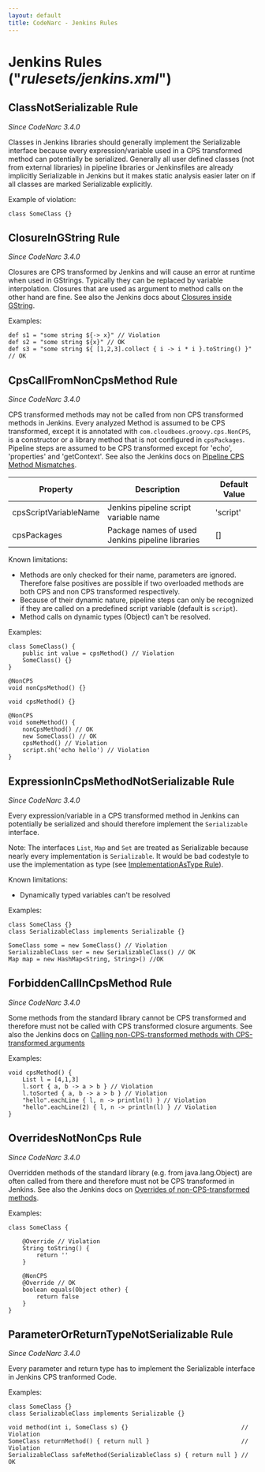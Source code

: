 ```yaml
---
layout: default
title: CodeNarc - Jenkins Rules
---  
```


# Jenkins Rules  ("*rulesets/jenkins.xml*")

## ClassNotSerializable Rule

*Since CodeNarc 3.4.0*

Classes in Jenkins libraries should generally implement the Serializable interface because every expression/variable used in a CPS transformed method can potentially be serialized.
Generally all user defined classes (not from external libraries) in pipeline libraries or Jenkinsfiles are already implicitly Serializable in Jenkins but it makes static analysis easier later on if all classes are marked Serializable explicitly.

Example of violation:

```
class SomeClass {}
```

## ClosureInGString Rule

*Since CodeNarc 3.4.0*

Closures are CPS transformed by Jenkins and will cause an error at runtime when used in GStrings.
Typically they can be replaced by variable interpolation.
Closures that are used as argument to method calls on the other hand are fine.
See also the Jenkins docs about [Closures inside GString](https://www.jenkins.io/doc/book/pipeline/cps-method-mismatches/#PipelineCPSmethodmismatches-ClosuresinsideGString).

Examples:

```
def s1 = "some string ${-> x}" // Violation
def s2 = "some string ${x}" // OK
def s3 = "some string ${ [1,2,3].collect { i -> i * i }.toString() }" // OK
```

## CpsCallFromNonCpsMethod Rule

*Since CodeNarc 3.4.0*

CPS transformed methods may not be called from non CPS transformed methods in Jenkins.
Every analyzed Method is assumed to be CPS transformed, except it is annotated with `com.cloudbees.groovy.cps.NonCPS`, is a constructor or a library method that is not configured in `cpsPackages`.
Pipeline steps are assumed to be CPS transformed except for 'echo', 'properties' and 'getContext'.
See also the Jenkins docs on [Pipeline CPS Method Mismatches](https://www.jenkins.io/doc/book/pipeline/cps-method-mismatches/).

| Property              | Description                                       | Default Value |
|-----------------------|---------------------------------------------------|---------------|
| cpsScriptVariableName | Jenkins pipeline script variable name             | 'script'      |
| cpsPackages           | Package names of used Jenkins pipeline libraries  | []            |

Known limitations:

* Methods are only checked for their name, parameters are ignored. Therefore false positives are possible if two overloaded methods are both CPS and non CPS transformed respectively.
* Because of their dynamic nature, pipeline steps can only be recognized if they are called on a predefined script variable (default is `script`).
* Method calls on dynamic types (Object) can't be resolved.

Examples:

```
class SomeClass() {
    public int value = cpsMethod() // Violation
    SomeClass() {}
}

@NonCPS
void nonCpsMethod() {}

void cpsMethod() {}

@NonCPS
void someMethod() {
    nonCpsMethod() // OK
    new SomeClass() // OK
    cpsMethod() // Violation
    script.sh('echo hello') // Violation
}
```

## ExpressionInCpsMethodNotSerializable Rule

*Since CodeNarc 3.4.0*

Every expression/variable in a CPS transformed method in Jenkins can potentially be serialized and should therefore implement the `Serializable` interface.

Note: The interfaces `List`, `Map` and `Set` are treated as Serializable because nearly every implementation is `Serializable`.
It would be bad codestyle to use the implementation as type (see [ImplementationAsType Rule](./codenarc-rules-design.html#implementationastype-rule)).

Known limitations:

* Dynamically typed variables can't be resolved

Examples:

```
class SomeClass {}
class SerializableClass implements Serializable {}

SomeClass some = new SomeClass() // Violation
SerializableClass ser = new SerializableClass() // OK 
Map map = new HashMap<String, String>() //OK
```

## ForbiddenCallInCpsMethod Rule

*Since CodeNarc 3.4.0*

Some methods from the standard library cannot be CPS transformed and therefore must not be called with CPS transformed closure arguments.
See also the Jenkins docs on [Calling non-CPS-transformed methods with CPS-transformed arguments](https://www.jenkins.io/doc/book/pipeline/cps-method-mismatches/#calling-non-cps-transformed-methods-with-cps-transformed-arguments)

Examples:

```
void cpsMethod() {
    List l = [4,1,3]
    l.sort { a, b -> a > b } // Violation
    l.toSorted { a, b -> a > b } // Violation
    "hello".eachLine { l, n -> println(l) } // Violation
    "hello".eachLine(2) { l, n -> println(l) } // Violation
}
```

## OverridesNotNonCps Rule

*Since CodeNarc 3.4.0*

Overridden methods of the standard library (e.g. from java.lang.Object) are often called from there and therefore must not be CPS transformed in Jenkins.
See also the Jenkins docs on [Overrides of non-CPS-transformed methods](https://www.jenkins.io/doc/book/pipeline/cps-method-mismatches/#overrides-of-non-cps-transformed-methods).

Examples:

```
class SomeClass {

    @Override // Violation
    String toString() {
        return ''
    }

    @NonCPS
    @Override // OK
    boolean equals(Object other) {
        return false
    }
}
```

## ParameterOrReturnTypeNotSerializable Rule

*Since CodeNarc 3.4.0*

Every parameter and return type has to implement the Serializable interface in Jenkins CPS tranformed Code.

Examples:

```
class SomeClass {}
class SerializableClass implements Serializable {}

void method(int i, SomeClass s) {}                                // Violation
SomeClass returnMethod() { return null }                          // Violation
SerializableClass safeMethod(SerializableClass s) { return null } // OK
```
